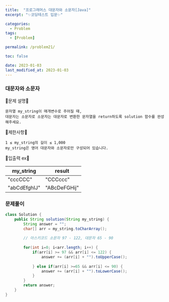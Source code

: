 ```yaml
---
title:  "프로그래머스 대문자와 소문자[Java]"
excerpt: "✨코딩테스트 입문✨"

categories:
  - Problem
tags:
  - [Problem]

permalink: /problem21/

toc: false

date: 2023-01-03
last_modified_at: 2023-01-03
---
```

### 대문자와 소문자

💫문제 설명💫

```
문자열 my_string이 매개변수로 주어질 때,
대문자는 소문자로 소문자는 대문자로 변환한 문자열을 return하도록 solution 함수를 완성해주세요.
```
💫제한사항💫

```
1 ≤ my_string의 길이 ≤ 1,000
my_string은 영어 대문자와 소문자로만 구성되어 있습니다.
```

💫입출력 ex💫

|my_string|result|
|------|---|
|"cccCCC"|"CCCccc"|
|"abCdEfghIJ"|"ABcDeFGHij"|

### 문제풀이

```java
class Solution {
    public String solution(String my_string) {
        String answer = "";
        char[] arr = my_string.toCharArray();
        
        // 아스키코드 소문자 97 - 122, 대문자 65 - 90
        
        for(int i=0; i<arr.length; i++) {
            if(arr[i] >= 97 && arr[i] <= 122) {   
                answer += (arr[i] + "").toUpperCase();
                
            } else if(arr[i] >=65 && arr[i] <= 90) { 
                answer += (arr[i] + "").toLowerCase();
            }
        }
        return answer;
    }
}
```
